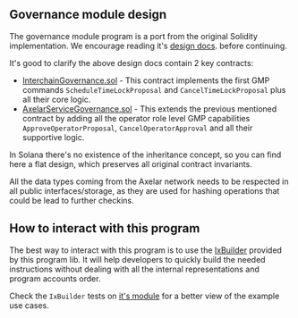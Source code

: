 ## Governance module design

The governance module program is a port from the original Solidity implementation. We encourage reading 
it's [design  docs](https://github.com/axelarnetwork/axelar-gmp-sdk-solidity/blob/main/contracts/governance/DESIGN.md). before continuing.

It's good to clarify the above design docs contain 2 key contracts:

* [InterchainGovernance.sol](https://github.com/axelarnetwork/axelar-gmp-sdk-solidity/blob/main/contracts/governance/InterchainGovernance.sol) - This contract implements the first GMP commands `ScheduleTimeLockProposal` and `CancelTimeLockProposal` plus all their core logic.
* [AxelarServiceGovernance.sol](https://github.com/axelarnetwork/axelar-gmp-sdk-solidity/blob/main/contracts/governance/AxelarServiceGovernance.sol) - This extends the previous mentioned contract by adding all the operator
  role level GMP capabilities `ApproveOperatorProposal`, `CancelOperatorApproval` and all their supportive logic.

In Solana there's no existence of the inheritance concept, so you can find here a flat design, which preserves all original contract invariants.

All the data types coming from the Axelar network needs to be respected in all public interfaces/storage, as they are used for hashing operations that could be lead to further checkins.

## How to interact with this program

The best way to interact with this program is to use the [IxBuilder](./src/instructions.rs) provided by this program lib. It will help developers to quickly build the needed instructions without dealing with all the internal representations and program accounts order.

Check the `IxBuilder` tests on [it's module](./src/instructions.rs) for a better view of the example use cases.
